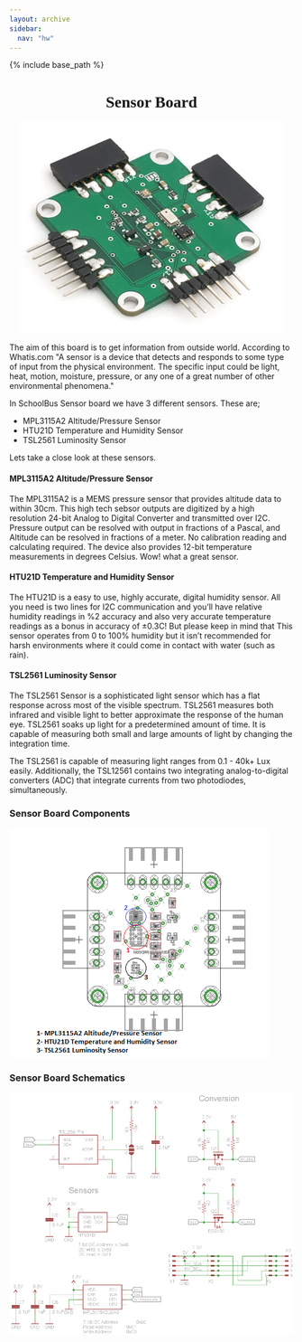 ```yaml
---
layout: archive
sidebar:
  nav: "hw"
---
```


{% include base_path %}

<center>
<h1><font face ="Acme">Sensor Board </font></h1>

<img src="/../images/sensorboard.jpg" alt="SchoolBus hardware" >

</center>

The aim of this board is to get information from outside world. According to Whatis.com "A sensor is a device that detects and responds to some type of input from the physical environment. The specific input could be light, heat, motion, moisture, pressure, or any one of a great number of other environmental phenomena."

In SchoolBus Sensor board we have 3 different sensors. These are;

* MPL3115A2 Altitude/Pressure Sensor
* HTU21D Temperature and Humidity Sensor
* TSL2561 Luminosity Sensor

Lets take a close look at these sensors.


#### MPL3115A2 Altitude/Pressure Sensor

The MPL3115A2 is a MEMS pressure sensor that provides altitude data to within 30cm. This high tech sebsor outputs are digitized by a high resolution 24-bit Analog to Digital Converter and transmitted over I2C. Pressure output can be resolved with output in fractions of a Pascal, and Altitude can be resolved in fractions of a meter. No calibration reading and calculating required. The device also provides 12-bit temperature measurements in degrees Celsius. Wow! what a great sensor.

#### HTU21D Temperature and Humidity Sensor

The HTU21D is a easy to use, highly accurate, digital humidity sensor. All you need is two lines for I2C communication and you’ll have relative humidity readings in %2 accuracy and also very accurate temperature readings as a bonus in accuracy of ±0.3C! But please keep in mind that This sensor operates from 0 to 100% humidity but it isn’t recommended for harsh environments where it could come in contact with water (such as rain).

#### TSL2561 Luminosity Sensor

The TSL2561 Sensor is a sophisticated light sensor which has a flat response across most of the visible spectrum. TSL2561 measures both infrared and visible light to better approximate the response of the human eye. TSL2561  soaks up light for a predetermined amount of time. It is capable of measuring both small and large amounts of light by changing the integration time.

The TSL2561 is capable of measuring light ranges from 0.1 - 40k+ Lux easily. Additionally, the TSL12561 contains two integrating analog-to-digital converters (ADC) that integrate currents from two photodiodes, simultaneously. 

### Sensor Board Components 


![sensor_board](/../images/sensor_component.png)


### Sensor Board Schematics



![sensor schematics](/../images/sensor_image.png)

